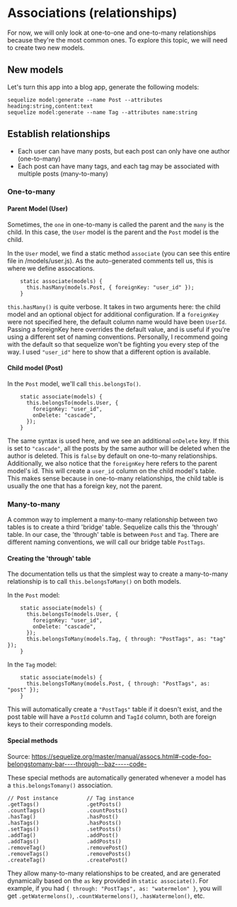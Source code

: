 # Associations (relationships)

For now, we will only look at one-to-one and one-to-many relationships because they're the most common ones.
To explore this topic, we will need to create two new models.

## New models

Let's turn this app into a blog app, generate the following models:

```
sequelize model:generate --name Post --attributes heading:string,content:text
sequelize model:generate --name Tag --attributes name:string
```

## Establish relationships

- Each user can have many posts, but each post can only have one author (one-to-many)
- Each post can have many tags, and each tag may be associated with multiple posts (many-to-many)

### One-to-many

#### Parent Model (User)

Sometimes, the `one` in one-to-many is called the parent and the `many` is the child. In this case, the `User` model is the parent and the `Post` model is the child.

In the `User` model, we find a static method `associate` (you can see this entire file in /models/user.js). As the auto-generated comments tell us, this is where we define assocations.

```
    static associate(models) {
      this.hasMany(models.Post, { foreignKey: "user_id" });
    }
```

`this.hasMany()` is quite verbose. It takes in two arguments here: the child model and an optional object for additional configuration. If a `foreignKey` were not specified here, the default column name would have been `UserId`. Passing a foreignKey here overrides the default value, and is useful if you're using a different set of naming conventions. Personally, I recommend going with the default so that sequelize won't be fighting you every step of the way. I used `"user_id"` here to show that a different option is available.

#### Child model (Post)

In the `Post` model, we'll call `this.belongsTo()`.

```
    static associate(models) {
      this.belongsTo(models.User, {
        foreignKey: "user_id",
        onDelete: "cascade",
      });
    }
```

The same syntax is used here, and we see an additional `onDelete` key. If this is set to `"cascade"`, all the posts by the same author will be deleted when the author is deleted. This is `false` by default on one-to-many relationships. Additionally, we also notice that the `foreignKey` here refers to the parent model's id. This will create a `user_id` column on the child model's table. This makes sense because in one-to-many relationships, the child table is usually the one that has a foreign key, not the parent.

### Many-to-many

A common way to implement a many-to-many relationship between two tables is to create a third 'bridge' table. Sequelize calls this the 'through' table. In our case, the 'through' table is between `Post` and `Tag`. There are different naming conventions, we will call our bridge table `PostTags`.

#### Creating the 'through' table

The documentation tells us that the simplest way to create a many-to-many relationship is to call `this.belongsToMany()` on both models.

In the `Post` model:

```
    static associate(models) {
      this.belongsTo(models.User, {
        foreignKey: "user_id",
        onDelete: "cascade",
      });
      this.belongsToMany(models.Tag, { through: "PostTags", as: "tag" });
    }
```

In the `Tag` model:

```
    static associate(models) {
      this.belongsToMany(models.Post, { through: "PostTags", as: "post" });
    }
```

This will automatically create a `"PostTags"` table if it doesn't exist, and the post table will have a `PostId` column and `TagId` column, both are foreign keys to their corresponding models.

#### Special methods

Source: https://sequelize.org/master/manual/assocs.html#-code-foo-belongstomany-bar----through--baz-----code-

These special methods are automatically generated whenever a model has a `this.belongsTomany()` association.

```
// Post instance         // Tag instance
.getTags()               .getPosts()
.countTags()             .countPosts()
.hasTag()                .hasPost()
.hasTags()               .hasPosts()
.setTags()               .setPosts()
.addTag()                .addPost()
.addTags()               .addPosts()
.removeTag()             .removePost()
.removeTags()            .removePosts()
.createTag()             .createPost()
```

They allow many-to-many relationships to be created, and are generated dynamically based on the `as` key provided in `static associate()`. For example, if you had `{ through: "PostTags", as: "watermelon" }`, you will get `.getWatermelons()`, `.countWatermelons()`, `.hasWatermelon()`, etc.
